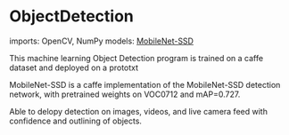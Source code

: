 # ObjectDetection

imports: OpenCV, NumPy
models: [MobileNet-SSD](https://github.com/chuanqi305/MobileNet-SSD)

This machine learning Object Detection program is trained on a caffe dataset and deployed on a prototxt

MobileNet-SSD is a caffe implementation of the  MobileNet-SSD detection network, with pretrained weights on VOC0712 and mAP=0.727.

Able to delopy detection on images, videos, and live camera feed with confidence and outlining of objects.

